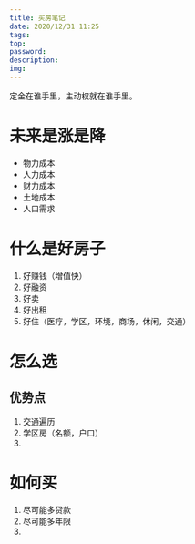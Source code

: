 ```yaml
---
title: 买房笔记
date: 2020/12/31 11:25
tags:
top:
password:
description:
img:
---
```


定金在谁手里，主动权就在谁手里。


# 未来是涨是降
- 物力成本
- 人力成本
- 财力成本
- 土地成本
- 人口需求

# 什么是好房子
1. 好赚钱（增值快）
2. 好融资
3. 好卖
4. 好出租
5. 好住（医疗，学区，环境，商场，休闲，交通）

# 怎么选
## 优势点
1. 交通遍历
2. 学区房（名额，户口）
3. 

# 如何买
1. 尽可能多贷款
2. 尽可能多年限
3. 